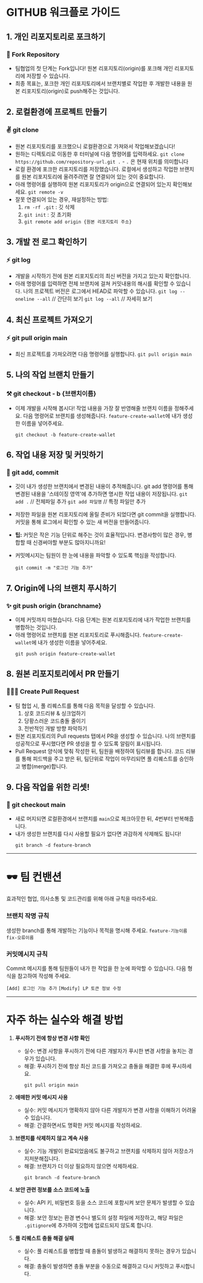 # GITHUB 워크플로 가이드


## 1. 개인 리포지토리로 포크하기
### 🍴 Fork Repository
- 팀협업의 첫 단계는 Fork입니다! 원본 리포지토리(origin)를 포크해 개인 리포지토리에 저장할 수 있습니다.
- 최종 목표는, 포크한 개인 리포지토리에서 브랜치별로 작업한 후 개발한 내용을 원본 리포지토리(origin)로 push해주는 것입니다.


## 2. 로컬환경에 프로젝트 만들기
### ✌️ git clone
- 원본 리포지토리를 포크했으니 로컬환경으로 가져와서 작업해보겠습니다!
- 원하는 디렉토리로 이동한 후 터미널에 다음 명령어를 입력하세요.
  `git clone https://github.com/repository-url.git .` 
        - `.` 은 현재 위치를 의미합니다
- 로컬 환경에 포크한 리포지토리를 저장했습니다. 로컬에서 생성하고 작업한 브랜치를 원본 리포지토리에 올려주려면 잘 연결되어 있는 것이 중요합니다.
- 아래 명령어를 실행하여 원본 리포지토리가 origin으로 연결되어 있는지 확인해보세요.
  `git remote -v` 
- 잘못 연결되어 있는 경우, 재설정하는 방법:
    1. `rm -rf .git` : 깃 삭제
    2. `git init` : 깃 초기화
    3. `git remote add origin {원본 리포지토리 주소}`


## 3. 개발 전 로그 확인하기
### ⚡️ git log
- 개발을 시작하기 전에 원본 리포지토리의 최신 버전을 가지고 있는지 확인합니다. 
- 아래 명령어를 입력하면 전체 브랜치에 걸쳐 커밋내용의 해시를 확인할 수 있습니다. 나의 프로젝트 버전은 로그에서 HEAD로 파악할 수 있습니다.
  `git log --oneline --all` // 간단히 보기
  `git log --all` // 자세히 보기


## 4. 최신 프로젝트 가져오기
### ⚡️ git pull origin main
- 최신 프로젝트를 가져오려면 다음 명령어를 실행합니다.
  `git pull origin main`


## 5. 나의 작업 브랜치 만들기
### ⚒️ git checkout - b {브랜치이름}
- 이제 개발을 시작해 봅시다! 작업 내용을 가장 잘 반영해줄 브랜치 이름을 정해주세요.
  다음 명령어로 브랜치를 생성해줍니다. `feature-create-wallet`에 내가 생성한 이름을 넣어주세요.
  ```
  git checkout -b feature-create-wallet
  ```


## 6. 작업 내용 저장 및 커밋하기
### 🧳 git add, commit
- 깃이 내가 생성한 브랜치에서 변경된 내용이 추적해줍니다. git add 명령어를 통해 변경된 내용을 '스테이징 영역'에 추가하면 명시한 작업 내용이 저장됩니다.
  `git add .` // 전체파일 추가
  `git add 파일명` // 특정 파일만 추가

- 저장한 파일을 원본 리포지토리에 올릴 준비가 되었다면 git commit을 실행합니다. 커밋을 통해 로그에서 확인할 수 있는 새 버전을 만들어줍니다.
- **팁:** 커밋은 작은 기능 단위로 해주는 것이 효율적입니다. 변경사항이 많은 경우, 병합할 때 신경써야할 부분도 많아지니까요!
- 커밋메시지는 팀원이 한 눈에 내용을 파악할 수 있도록 핵심을 작성합니다.
  ```
  git commit -m "로그인 기능 추가"
  ```


## 7. Origin에 나의 브랜치 푸시하기
### ✨ git push origin {branchname}
- 이제 커밋까지 마쳤습니다. 다음 단계는 원본 리포지토리에 내가 작업한 브랜치를 병합하는 것입니다. 
- 아래 명령어로 브랜치를 원본 리포지토리로 푸시해줍니다. `feature-create-wallet`에 내가 생성한 이름을 넣어주세요.
  ```
  git push origin feature-create-wallet
  ```


## 8. 원본 리포지토리에서 PR 만들기
### 👨🏻‍💻 Create Pull Request
- 팀 협업 시, 풀 리퀘스트를 통해 다음 목적을 달성할 수 있습니다.
  1. 상호 코드리뷰 & 싱크업하기
  1. 당황스러운 코드충돌 줄이기
  1. 전반적인 개발 방향 파악하기
- 원본 리포지토리의 Pull requests 탭에서 PR을 생성할 수 있습니다. 나의 브랜치를 성공적으로 푸시했다면 PR 생성을 할 수 있도록 알림이 표시됩니다.
- Pull Request 양식에 맞춰 작성한 뒤, 팀원을 배정하여 팀리뷰를 합니다.
  코드 리뷰를 통해 피드백을 주고 받은 뒤, 팀단위로 작업이 마무리되면 풀 리퀘스트를 승인하고 병합(merge)합니다.


## 9. 다음 작업을 위한 리셋!
### 🫧 git checkout main
- 새로 머지되면 로컬환경에서 브랜치를 `main`으로 체크아웃한 뒤, 4번부터 반복해줍니다.
- 내가 생성한 브랜치를 다시 사용할 필요가 없다면 과감하게 삭제해도 됩니다!
     ```
     git branch -d feature-branch
     ```

----

# 🕶️ 팀 컨밴션

효과적인 협업, 의사소통 및 코드관리를 위해 아래 규칙을 따라주세요.

### 브랜치 작명 규칙

생성한 branch를 통해 개발하는 기능이나 목적을 명시해 주세요.
`feature-기능이름`
`fix-오류이름`

### 커밋메시지 규칙

Commit 메시지를 통해 팀원들이 내가 한 작업을 한 눈에 파악할 수 있습니다.
다음 형식을 참고하여 작성해 주세요.

`[Add] 로그인 기능 추가`
`[Modify] LP 토큰 정보 수정`

----

# 자주 하는 실수와 해결 방법

1. **푸시하기 전에 항상 변경 사항 확인**

   - 실수: 변경 사항을 푸시하기 전에 다른 개발자가 푸시한 변경 사항을 놓치는 경우가 있습니다.
   - 해결: 푸시하기 전에 항상 최신 코드를 가져오고 충돌을 해결한 후에 푸시하세요.
     ```
     git pull origin main
     ```

1. **애매한 커밋 메시지 사용**

   - 실수: 커밋 메시지가 명확하지 않아 다른 개발자가 변경 사항을 이해하기 어려울 수 있습니다.
   - 해결: 간결하면서도 명확한 커밋 메시지를 작성하세요.

1. **브랜치를 삭제하지 않고 계속 사용**

   - 실수: 기능 개발이 완료되었음에도 불구하고 브랜치를 삭제하지 않아 저장소가 지저분해집니다.
   - 해결: 브랜치가 더 이상 필요하지 않으면 삭제하세요.
     ```
     git branch -d feature-branch
     ```

1. **보안 관련 정보를 소스 코드에 노출**

   - 실수: API 키, 비밀번호 등을 소스 코드에 포함시켜 보안 문제가 발생할 수 있습니다.
   - 해결: 보안 정보는 환경 변수나 별도의 설정 파일에 저장하고, 해당 파일은 `.gitignore`에 추가하여 깃헙에 업로드되지 않도록 합니다.

1. **풀 리퀘스트 충돌 해결 실패**
   - 실수: 풀 리퀘스트를 병합할 때 충돌이 발생하고 해결하지 못하는 경우가 있습니다.
   - 해결: 충돌이 발생하면 충돌 부분을 수동으로 해결하고 다시 커밋하고 푸시합니다.

